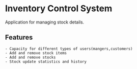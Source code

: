# Inventory Control System

Application for managing stock details.

## Features

    - Capacity for different types of users(mangers,customers)
    - Add and remove stock items
    - Add and remove stocks
    - Stock update statistics and history
